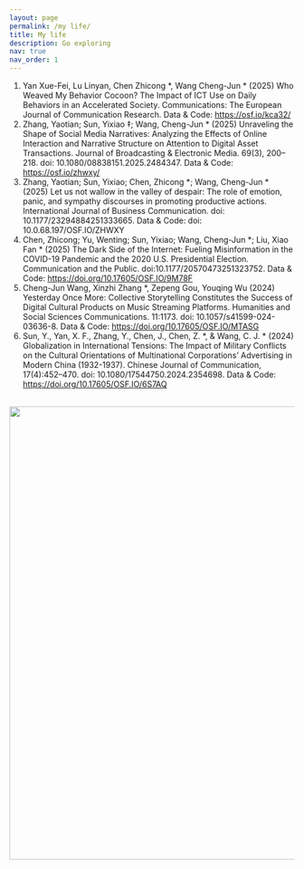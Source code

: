 ```yaml
---
layout: page
permalink: /my life/
title: My life
description: Go exploring
nav: true
nav_order: 1
---
```


1. Yan Xue-Fei, Lu Linyan, Chen Zhicong *, Wang Cheng-Jun * (2025) Who Weaved My Behavior Cocoon? The Impact of ICT Use on Daily Behaviors in an Accelerated Society. Communications: The European Journal of Communication Research. Data & Code: https://osf.io/kca32/
2. Zhang, Yaotian; Sun, Yixiao ‡; Wang, Cheng-Jun * (2025) Unraveling the Shape of Social Media Narratives: Analyzing the Effects of Online Interaction and Narrative Structure on Attention to Digital Asset Transactions. Journal of Broadcasting & Electronic Media. 69(3), 200–218. doi: 10.1080/08838151.2025.2484347. Data & Code: https://osf.io/zhwxy/
3. Zhang, Yaotian; Sun, Yixiao; Chen, Zhicong *; Wang, Cheng-Jun * (2025) Let us not wallow in the valley of despair: The role of emotion, panic, and sympathy discourses in promoting productive actions. International Journal of Business Communication. doi: 10.1177/23294884251333665. Data & Code: doi: 10.0.68.197/OSF.IO/ZHWXY
4. Chen, Zhicong; Yu, Wenting; Sun, Yixiao; Wang, Cheng-Jun *; Liu, Xiao Fan * (2025) The Dark Side of the Internet: Fueling Misinformation in the COVID-19 Pandemic and the 2020 U.S. Presidential Election. Communication and the Public. doi:10.1177/20570473251323752. Data & Code: https://doi.org/10.17605/OSF.IO/9M78F
5. Cheng-Jun Wang, Xinzhi Zhang *, Zepeng Gou, Youqing Wu (2024) Yesterday Once More: Collective Storytelling Constitutes the Success of Digital Cultural Products on Music Streaming Platforms. Humanities and Social Sciences Communications. 11:1173. doi: 10.1057/s41599-024-03636-8. Data & Code: https://doi.org/10.17605/OSF.IO/MTASG
6. Sun, Y., Yan, X. F., Zhang, Y., Chen, J., Chen, Z. *, & Wang, C. J. * (2024) Globalization in International Tensions: The Impact of Military Conflicts on the Cultural Orientations of Multinational Corporations’ Advertising in Modern China (1932-1937). Chinese Journal of Communication, 17(4):452–470. doi: 10.1080/17544750.2024.2354698. Data & Code: https://doi.org/10.17605/OSF.IO/6S7AQ


<br>
<a href="https://github.com/SocratesClub/SocratesClub.github.io/edit/master/_pages/publications.md">
  <img src="https://user-images.githubusercontent.com/543384/192227995-fdb3a693-2f68-4dc4-b9bd-06053066322f.png" width = "800" align="middle" />
</a>
<br>
